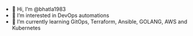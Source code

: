 - 👋 Hi, I’m @bhatla1983
- 👀 I’m interested in DevOps automations
- 🌱 I’m currently learning GitOps, Terraform, Ansible, GOLANG, AWS and Kubernetes


<!---
bhatla1983/bhatla1983 is a ✨ special ✨ repository because its `README.md` (this file) appears on your GitHub profile.
You can click the Preview link to take a look at your changes.
--->
